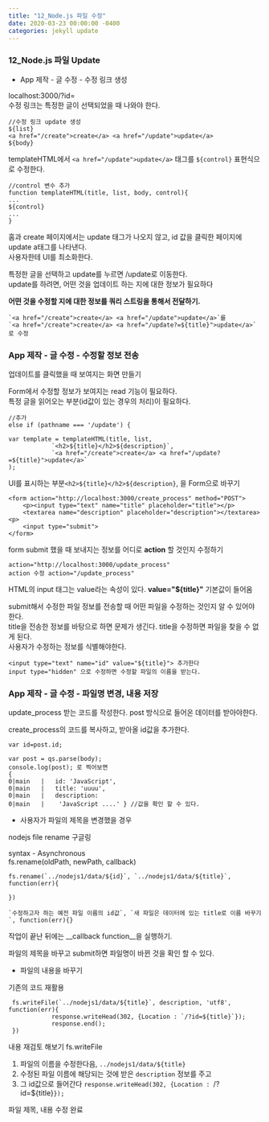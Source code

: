 ```yaml
---
title: "12_Node.js 파일 수정"
date: 2020-03-23 00:00:00 -0400
categories: jekyll update
---
```


### 12_Node.js 파일 Update

- App 제작 - 글 수정 - 수정 링크 생성

localhost:3000/?id=<br>
수정 링크는 특정한 글이 선택되었을 때 나와야 한다.

    //수정 링크 update 생성
    ${list}
    <a href="/create">create</a> <a href="/update">update</a>
    ${body}

templateHTML에서 `<a href="/update">update</a>` 태그를 `${control}` 표현식으로 수정한다.

    //control 변수 추가
    function templateHTML(title, list, body, control){
    ...
    ${control}
    ...
    }

홈과 create 페이지에서는 update 태그가 나오지 않고, id 값을 클릭한 페이지에 update a태그를 나타낸다.<br>
사용자한테 UI를 최소화한다.

특정한 글을 선택하고 update를 누르면 /update로 이동한다.<br>
update를 하려면, 어떤 것을 업데이트 하는 지에 대한 정보가 필요하다

__어떤 것을 수정할 지에 대한 정보를 쿼리 스트링을 통해서 전달하기.__

    `<a href="/create">create</a> <a href="/update">update</a>`를
    `<a href="/create">create</a> <a href="/update?=${title}">update</a>` 로 수정

### App 제작 - 글 수정 - 수정할 정보 전송
업데이트를 클릭했을 때 보여지는 화면 만들기

Form에서 수정할 정보가 보여지는 read 기능이 필요하다.<br>
특정 글을 읽어오는 부분(id값이 있는 경우의 처리)이 필요하다.

    //추가
    else if (pathname === '/update') {

    var template = templateHTML(title, list,
                `<h2>${title}</h2>${description}`,
                `<a href="/create">create</a> <a href="/update?=${title}">update</a>`
    );

UI를 표시하는 부분`<h2>${title}</h2>${description}`, 을 Form으로 바꾸기

    <form action="http://localhost:3000/create_process" method="POST">
        <p><input type="text" name="title" placeholder="title"></p>
        <textarea name="description" placeholder="description"></textarea><p>
        <input type="submit">
    </form>

form submit 했을 때 보내지는 정보를 어디로 **action** 할 것인지 수정하기

    action="http://localhost:3000/update_process"
    action 수정 action="/update_process"

HTML의 input 태그는 value라는 속성이 있다. __value="${title}"__ 기본값이 들어옴

submit해서 수정한 파일 정보를 전송할 때 어떤 파일을 수정하는 것인지 알 수 있어야 한다.<br>
title을 전송한 정보를 바탕으로 하면 문제가 생긴다. title을 수정하면 파일을 찾을 수 없게 된다.<br>
사용자가 수정하는 정보를 식별해야한다.

    <input type="text" name="id" value="${title}"> 추가한다
    input type="hidden" 으로 수정하면 수정할 파일의 이름을 받는다.

### App 제작 - 글 수정 - 파일명 변경, 내용 저장

update_process 받는 코드를 작성한다. post 방식으로 들어온 데이터를 받아야한다.

create_process의 코드를 복사하고, 받아올 id값을 추가한다.

    var id=post.id;
    
    var post = qs.parse(body);
    console.log(post); 로 찍어보면
    {
    0|main   |   id: 'JavaScript',
    0|main   |   title: 'uuuu',
    0|main   |   description:
    0|main   |    'JavaScript ....' } //값을 확인 할 수 있다.

- 사용자가 파일의 제목을 변경했을 경우

nodejs file rename 구글링

syntax - Asynchronous<br>
fs.rename(oldPath, newPath, callback)

    fs.rename(`../nodejs1/data/${id}`, `../nodejs1/data/${title}`, function(err){

    })

    `수정하고자 하는 예전 파일 이름의 id값`, `새 파일은 데이터에 있는 title로 이름 바꾸기`, function(err){}
    
작업이 끝난 뒤에는 __callback function__을 실행하기.

파일의 제목을 바꾸고 submit하면 파일명이 바뀐 것을 확인 할 수 있다.

- 파일의 내용을 바꾸기

기존의 코드 재활용

     fs.writeFile(`../nodejs1/data/${title}`, description, 'utf8', function(err){
                response.writeHead(302, {Location : `/?id=${title}`});
                response.end();
     })

내용 재검토 해보기 fs.writeFile<br>
1. 파일의 이름을 수정한다음, `../nodejs1/data/${title}`<br>
2. 수정된 파일 이름에 해당되는 것에 받은 `description` 정보를 주고<br>
3. 그 id값으로 들어간다 `response.writeHead(302, {Location : `/?id=${title}`});`

파일 제목, 내용 수정 완료
